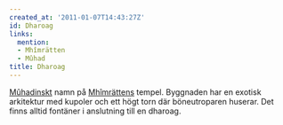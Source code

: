 ```yaml
---
created_at: '2011-01-07T14:43:27Z'
id: Dharoag
links:
  mention:
  - Mhîmrätten
  - Mûhad
title: Dharoag
---
```


[Mûhadinskt] namn på [Mhîmrättens] tempel. Byggnaden har en exotisk arkitektur med kupoler och ett
högt torn där böneutroparen huserar. Det finns alltid fontäner i anslutning till en dharoag.

  [Mûhadinskt]: Mûhad
  [Mhîmrättens]: Mhîmrätten